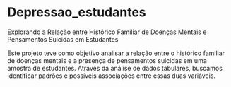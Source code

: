 # Depressao_estudantes
Explorando a Relação entre Histórico Familiar de Doenças Mentais e Pensamentos Suicidas em Estudantes

Este projeto teve como objetivo analisar a relação entre o histórico familiar de doenças mentais e a presença de pensamentos suicidas em uma amostra de estudantes. Através da análise de dados tabulares, buscamos identificar padrões e possíveis associações entre essas duas variáveis.

